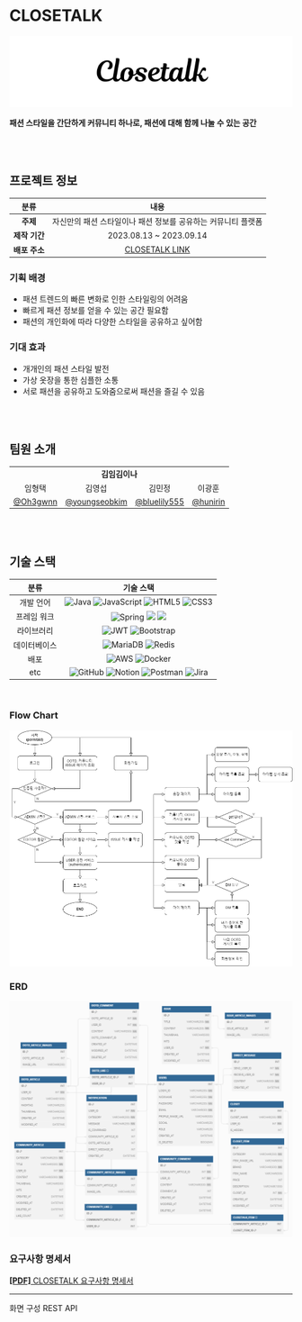 # CLOSETALK
<img src="docs/images/closetalk.png" alt=""/>

**패션 스타일을 간단하게 커뮤니티 하나로, 패션에 대해 함께 나눌 수 있는 공간**

<br><br>

## 프로젝트 정보
|    분류     |                                              내용                                               |
|:---------:|:---------------------------------------------------------------------------------------------:|
|  **주제**   |                              자신만의 패션 스타일이나 패션 정보를 공유하는 커뮤니티 플랫폼                               |
| **제작 기간** |                                    2023.08.13 ~ 2023.09.14                                    |
| **배포 주소** | [CLOSETALK LINK](http://ec2-3-34-142-207.ap-northeast-2.compute.amazonaws.com:8080/loginPage) |

### 기획 배경
- 패션 트렌드의 빠른 변화로 인한 스타일링의 어려움
- 빠르게 패션 정보를 얻을 수 있는 공간 필요함
- 패션의 개인화에 따라 다양한 스타일을 공유하고 싶어함

### 기대 효과
- 개개인의 패션 스타일 발전
- 가상 옷장을 통한 심플한 소통
- 서로 패션을 공유하고 도와줌으로써 패션을 즐길 수 있음

<br><br>

## 팀원 소개
<div>
    <table>
        <thead>
        </thead>
        <tbody>
            <tr>
                <td colspan="5" align="center"><b>김임김이나</b></td>
            </tr>
            <tr>
                <td align="center">임형택</td>
                <td align="center">김영섭</td>
                <td align="center">김민정</td>
                <td align="center">이광훈</td>
            </tr>
            <tr>
                <td align="center"><a href="https://github.com/Oh3gwnn">@Oh3gwnn</a></td>
                <td align="center"><a href="https://github.com/youngseobkim">@youngseobkim</a></td>
                <td align="center"><a href="https://github.com/bluelily555">@bluelily555</a></td>
                <td align="center"><a href="https://github.com/hunirin">@hunirin</a></td>
            </tr>
        </tbody>
    </table>
</div>
<br><br>

## 기술 스택
|   분류   |                                                                                                                                                                                                                          기술 스택                                                                                                                                                                                                                          |
|:------:|:-------------------------------------------------------------------------------------------------------------------------------------------------------------------------------------------------------------------------------------------------------------------------------------------------------------------------------------------------------------------------------------------------------------------------------------------------------:|
| 개발 언어  | ![Java](https://img.shields.io/badge/java-%23ED8B00.svg?style=for-the-badge&logo=openjdk&logoColor=white) ![JavaScript](https://img.shields.io/badge/javascript-%23323330.svg?style=for-the-badge&logo=javascript&logoColor=%23F7DF1E) ![HTML5](https://img.shields.io/badge/html5-%23E34F26.svg?style=for-the-badge&logo=html5&logoColor=white) ![CSS3](https://img.shields.io/badge/css3-%231572B6.svg?style=for-the-badge&logo=css3&logoColor=white) |
| 프레임 워크 |                                                   ![Spring](https://img.shields.io/badge/spring-%236DB33F.svg?style=for-the-badge&logo=spring&logoColor=white) <img src="https://img.shields.io/badge/springboot-6DB33F?style=for-the-badge&logo=springboot&logoColor=white"> <img src="https://img.shields.io/badge/springsecurity-6DB33F?style=for-the-badge&logo=springsecurity&logoColor=white">                                                    |
| 라이브러리  |      ![JWT](https://img.shields.io/badge/JWT-black?style=for-the-badge&logo=JSON%20web%20tokens)                                                                                                                                                                                                                             ![Bootstrap](https://img.shields.io/badge/bootstrap-%238511FA.svg?style=for-the-badge&logo=bootstrap&logoColor=white)      |
| 데이터베이스 |                                                                                                                   ![MariaDB](https://img.shields.io/badge/MariaDB-003545?style=for-the-badge&logo=mariadb&logoColor=white) ![Redis](https://img.shields.io/badge/redis-%23DD0031.svg?style=for-the-badge&logo=redis&logoColor=white)                                                                                                                    |
|   배포   |                                                                                                                 ![AWS](https://img.shields.io/badge/AWS-%23FF9900.svg?style=for-the-badge&logo=amazon-aws&logoColor=white) ![Docker](https://img.shields.io/badge/docker-%230db7ed.svg?style=for-the-badge&logo=docker&logoColor=white)                                                                                                                 |
|  etc   |        ![GitHub](https://img.shields.io/badge/github-%23121011.svg?style=for-the-badge&logo=github&logoColor=white) ![Notion](https://img.shields.io/badge/Notion-%23000000.svg?style=for-the-badge&logo=notion&logoColor=white) ![Postman](https://img.shields.io/badge/Postman-FF6C37?style=for-the-badge&logo=postman&logoColor=white) ![Jira](https://img.shields.io/badge/jira-%230A0FFF.svg?style=for-the-badge&logo=jira&logoColor=white)        |
<br>


### Flow Chart
<img src="./docs/images/closetalk_flow_chart.png" alt=""/>

### ERD
<img src="./docs/images/closetalk_erd.png" alt=""/>

### 요구사항 명세서

[**[PDF]** CLOSETALK 요구사항 명세서](https://drive.google.com/file/d/18u3Lt0JIaxdUg51ZdSHZO3DF7r6RET4U/view?usp=sharing)

--- 
화면 구성
REST API